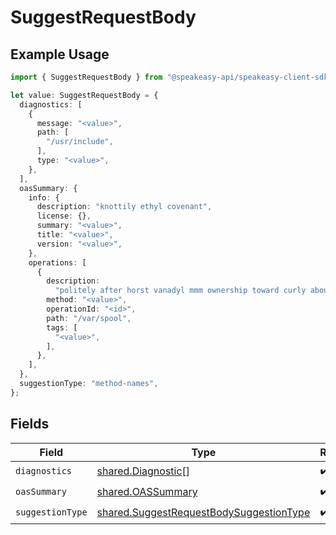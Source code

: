 # SuggestRequestBody

## Example Usage

```typescript
import { SuggestRequestBody } from "@speakeasy-api/speakeasy-client-sdk-typescript/sdk/models/shared";

let value: SuggestRequestBody = {
  diagnostics: [
    {
      message: "<value>",
      path: [
        "/usr/include",
      ],
      type: "<value>",
    },
  ],
  oasSummary: {
    info: {
      description: "knottily ethyl covenant",
      license: {},
      summary: "<value>",
      title: "<value>",
      version: "<value>",
    },
    operations: [
      {
        description:
          "politely after horst vanadyl mmm ownership toward curly about",
        method: "<value>",
        operationId: "<id>",
        path: "/var/spool",
        tags: [
          "<value>",
        ],
      },
    ],
  },
  suggestionType: "method-names",
};
```

## Fields

| Field                                                                                                     | Type                                                                                                      | Required                                                                                                  | Description                                                                                               |
| --------------------------------------------------------------------------------------------------------- | --------------------------------------------------------------------------------------------------------- | --------------------------------------------------------------------------------------------------------- | --------------------------------------------------------------------------------------------------------- |
| `diagnostics`                                                                                             | [shared.Diagnostic](../../../sdk/models/shared/diagnostic.md)[]                                           | :heavy_check_mark:                                                                                        | N/A                                                                                                       |
| `oasSummary`                                                                                              | [shared.OASSummary](../../../sdk/models/shared/oassummary.md)                                             | :heavy_check_mark:                                                                                        | N/A                                                                                                       |
| `suggestionType`                                                                                          | [shared.SuggestRequestBodySuggestionType](../../../sdk/models/shared/suggestrequestbodysuggestiontype.md) | :heavy_check_mark:                                                                                        | N/A                                                                                                       |